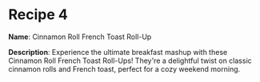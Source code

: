 # Recipe 4

**Name**: Cinnamon Roll French Toast Roll-Up

**Description**: Experience the ultimate breakfast mashup with these Cinnamon Roll French Toast Roll-Ups! They're a delightful twist on classic cinnamon rolls and French toast, perfect for a cozy weekend morning.

